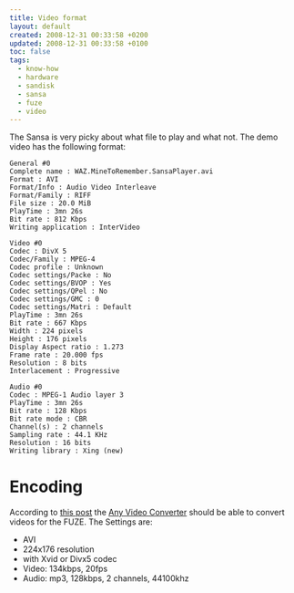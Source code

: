 ```yaml
---
title: Video format
layout: default
created: 2008-12-31 00:33:58 +0200
updated: 2008-12-31 00:33:58 +0100
toc: false
tags:
  - know-how
  - hardware
  - sandisk
  - sansa
  - fuze
  - video
---
```

The Sansa is very picky about what file to play and what not. The demo video has the following format:

~~~
General #0
Complete name : WAZ.MineToRemember.SansaPlayer.avi
Format : AVI
Format/Info : Audio Video Interleave
Format/Family : RIFF
File size : 20.0 MiB
PlayTime : 3mn 26s
Bit rate : 812 Kbps
Writing application : InterVideo

Video #0
Codec : DivX 5
Codec/Family : MPEG-4
Codec profile : Unknown
Codec settings/Packe : No
Codec settings/BVOP : Yes
Codec settings/QPel : No
Codec settings/GMC : 0
Codec settings/Matri : Default
PlayTime : 3mn 26s
Bit rate : 667 Kbps
Width : 224 pixels
Height : 176 pixels
Display Aspect ratio : 1.273
Frame rate : 20.000 fps
Resolution : 8 bits
Interlacement : Progressive

Audio #0
Codec : MPEG-1 Audio layer 3
PlayTime : 3mn 26s
Bit rate : 128 Kbps
Bit rate mode : CBR
Channel(s) : 2 channels
Sampling rate : 44.1 KHz
Resolution : 16 bits
Writing library : Xing (new)
~~~


Encoding
========

According to [this post](http://www.anythingbutipod.com/forum/showpost.php?p=307639&postcount=14) the
[Any Video Converter](http://www.any-video-converter.com/products/for_video_free/) should be able to convert videos for the FUZE. The Settings are:

  * AVI
  * 224x176 resolution
  * with Xvid or Divx5 codec
  * Video: 134kbps, 20fps
  * Audio: mp3, 128kbps, 2 channels, 44100khz
